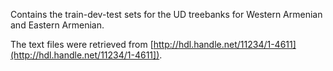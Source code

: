 Contains the train-dev-test sets for the UD treebanks for Western Armenian and Eastern Armenian. 

The text files were retrieved from [http://hdl.handle.net/11234/1-4611](http://hdl.handle.net/11234/1-4611]).